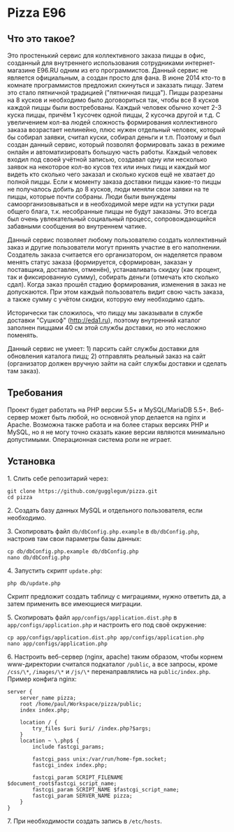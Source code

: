 Pizza E96
=========

Что это такое?
--------------

Это простенький сервис для коллективного заказа пиццы в офис, созданный для внутреннего использования сотрудниками интернет-магазине E96.RU одним из его программистов. Данный сервис не является официальным, а создан просто для фана. В июне 2014 кто-то в комнате программистов предложил скинуться и заказать пиццу. Затем это стало пятничной традицией ("пятничная пицца"). Пиццы разрезаны на 8 кусков и необходимо было договориться так, чтобы все 8 кусков каждой пиццы были востребованы. Каждый человек обычно хочет 2-3 куска пиццы, причём 1 кусочек одной пиццы, 2 кусочка другой и т.д. С увеличением кол-ва людей сложность формирования коллективного заказа возрастает нелинейно, плюс нужен отдельный человек, который бы собирал заявки, считал куски, собирал деньги и т.п. Поэтому и был создан данный сервис, который позволял формировать заказ в режиме онлайн и автоматизировать большую часть работы. Каждый человек входил под своей учётной записью, создавал одну или несколько заявок на некоторое кол-во кусов тех или иных пицц и каждый мог видеть кто сколько чего заказал и сколько кусков ещё не хватает до полной пиццы. Если к моменту заказа доставки пиццы какие-то пиццы не получалось добить до 8 кусков, люди меняли свои заявки на те пиццы, которые почти собраны. Люди были вынуждены самоорганизовываться и в необходимой мере идти на уступки ради общего блага, т.к. несобранные пиццы не будут заказаны. Это всегда был очень увлекательный социальный процесс, сопровождающийся забавными сообщения во внутреннем чатике.

Данный сервис позволяет любому пользователю создать коллективный заказ и другие пользователи могут принять участие в его наполнении. Создатель заказа считается его организатором, он наделяется правом менять статус заказа (формируется, сформирован, заказан у поставщика, доставлен, отменён), устанавливать скидку (как процент, так и фиксированную сумму), собирать деньги (отмечать кто сколько сдал). Когда заказ прошёл стадию формирования, изменения в заказ не допускаются. При этом каждый пользователь видит свою часть заказа, а также сумму с учётом скидки, которую ему необходимо сдать. 

Исторически так сложилось, что пиццу мы заказывали в службе доставки "Сушкоф" (http://eda1.ru), поэтому внутренний каталог заполнен пиццами 40 см этой службы доставки, но это несложно поменять.

Данный сервис не умеет: 1) парсить сайт службы доставки для обновления каталога пицц; 2) отправлять реальный заказ на сайт (организатор должен вручную зайти на сайт службы доставки и сделать там заказ).

Требования
----------

Проект будет работать на PHP версии 5.5+ и MySQL/MariaDB 5.5+. Веб-сервер может быть любой, но основной упор делается на nginx и Apache. Возможна также работа и на более старых версиях PHP и MySQL, но я не могу точно сказать какие версии являются минимально допустимыми. Операционная система роли не играет.


Установка
---------

1\. Слить себе репозитарий через:
```
git clone https://github.com/gugglegum/pizza.git
cd pizza
```
2\. Создать базу данных MySQL и отдельного пользователя, если необходимо.

3\. Скопировать файл `db/dbConfig.php.example` в `db/dbConfig.php`, настроив там свои параметры базы данных:
```
cp db/dbConfig.php.example db/dbConfig.php
nano db/dbConfig.php
```
4\. Запустить скрипт `update.php`:
```
php db/update.php
```
Скрипт предложит создать таблицу с миграциями, нужно ответить да, а затем применить все имеющиеся миграции.

5\. Скопировать файл `app/configs/application.dist.php` в `app/configs/application.php` и настроить его под своё окружение:
```
cp app/configs/application.dist.php app/configs/application.php
nano app/configs/application.php
```
6\. Настроить веб-сервер (nginx, apache) таким образом, чтобы корнем www-директории считался подкаталог `/public`, а все запросы, кроме `/css/\*`, `/images/\*` и `/js/\*` перенаправлялись на `public/index.php`. Пример конфига nginx:

```
server {
    server_name pizza;
    root /home/paul/Workspace/pizza/public;
    index index.php;

    location / {
        try_files $uri $uri/ /index.php?$args;
    }
    location ~ \.php$ {
        include fastcgi_params;

        fastcgi_pass unix:/var/run/home-fpm.socket;
        fastcgi_index index.php;

        fastcgi_param SCRIPT_FILENAME $document_root$fastcgi_script_name;
        fastcgi_param SCRIPT_NAME $fastcgi_script_name;
        fastcgi_param SERVER_NAME pizza;
    }
}
```

7\. При необходимости создать запись в `/etc/hosts`.
